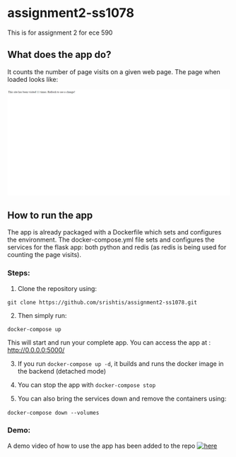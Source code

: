 # assignment2-ss1078
This is for assignment 2 for ece 590


## What does the app do?
It counts the number of page visits on a given web page. The page when loaded looks like:

![demo app](https://github.com/srishtis/assignment2-ss1078/blob/master/assignment2-ss1078.PNG)


## How to run the app
The app is already packaged with a Dockerfile which sets and configures the environment. The docker-compose.yml file sets and configures the services for the flask app: both python and redis (as redis is being used for counting the page visits).

### Steps:

1. Clone the repository using: 

```
git clone https://github.com/srishtis/assignment2-ss1078.git
```

2. Then simply run:

```
docker-compose up
```

This will start and run your complete app. You can access the app at : http://0.0.0.0:5000/ 

3. If you run ```docker-compose up -d```, it builds and runs the docker image in the backend (detached mode)

4. You can stop the app with ```docker-compose stop```

5. You can also bring the services down and remove the containers using:

```docker-compose down --volumes ```


### Demo:

A demo video of how to use the app has been added to the repo [![here](https://img.youtube.com/vi/AiZT15TO7oE/0.jpg)](https://www.youtube.com/watch?v=AiZT15TO7oE)
